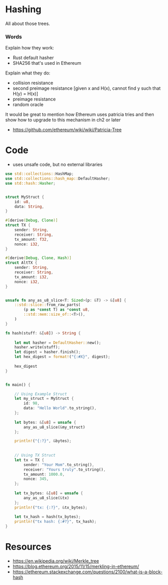 # Hashing
All about those trees.

### Words

Explain how they work:
- Rust default hasher
- SHA256 that's used in Ethereum

Explain what they do:
- collision resistance
- second preimage resistance [given x and H(x), cannot find y such that H(y) = H(x)]
- preimage resistance
- random oracle

It would be great to mention how Ethereum uses patricia tries and then show how to upgrade to this mechanism in ch2 or later
- https://github.com/ethereum/wiki/wiki/Patricia-Tree


# Code
- uses unsafe code, but no external libraries 

```rust
use std::collections::HashMap;
use std::collections::hash_map::DefaultHasher;
use std::hash::Hasher;


struct MyStruct {
    id: u8,
    data: String,
}

#[derive(Debug, Clone)]
struct TX {
    sender: String,
    receiver: String,
    tx_amount: f32,
    nonce: i32,
}

#[derive(Debug, Clone, Hash)]
struct AltTX {
    sender: String,
    receiver: String,
    tx_amount: i32,
    nonce: i32,
}


unsafe fn any_as_u8_slice<T: Sized>(p: &T) -> &[u8] {
    ::std::slice::from_raw_parts(
        (p as *const T) as *const u8,
        ::std::mem::size_of::<T>(),
    )
}

fn hash(stuff: &[u8]) -> String {
    
    let mut hasher = DefaultHasher::new();
    hasher.write(stuff);
    let digest = hasher.finish();
    let hex_digest = format!("{:#X}", digest);
        
    hex_digest
}


fn main() {

    // Using Example Struct
    let my_struct = MyStruct {
        id: 98,
        data: "Hello World".to_string(),
    };
    
    let bytes: &[u8] = unsafe { 
        any_as_u8_slice(&my_struct)
    };

    println!("{:?}", &bytes);
    
    
    // Using TX Struct
    let tx = TX {
        sender: "Your Mom".to_string(),
        receiver: "Yours truly".to_string(),
        tx_amount: 1000.0,
        nonce: 345,
    };
    
    let tx_bytes: &[u8] = unsafe {
        any_as_u8_slice(&tx)
    };
    println!("tx: {:?}", &tx_bytes);
    
    let tx_hash = hash(tx_bytes);
    println!("tx hash: {:#?}", tx_hash);
}
```

# Resources
- https://en.wikipedia.org/wiki/Merkle_tree
- https://blog.ethereum.org/2015/11/15/merkling-in-ethereum/
- https://ethereum.stackexchange.com/questions/2100/what-is-a-block-hash
